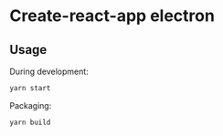 # Create-react-app electron

## Usage

During development:

```js
yarn start
```

Packaging:

```js
yarn build
```
